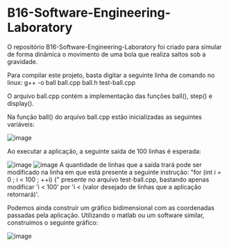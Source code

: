 # B16-Software-Engineering-Laboratory

O repositório B16-Software-Engineering-Laboratory foi criado para simular de forma dinâmica o movimento de uma bola que realiza saltos sob a gravidade.

Para compilar este projeto, basta digitar a seguinte linha de comando no linux: g++ -o ball	ball.cpp ball.h test-ball.cpp


O arquivo ball.cpp contém a implementação das funções ball(), step() e display().

Na função ball() do arquivo ball.cpp estão inicializadas as seguintes variáveis:

![image](https://cdn.pbrd.co/images/1u3KIeA8p.png)

Ao executar a aplicação, a seguinte saída de 100 linhas é esperada:

![image](https://cdn.pbrd.co/images/1t8Cg29u2.png)
![image](https://cdn.pbrd.co/images/1t9fQlrR8.png)
A quantidade de linhas que a saída trará pode ser modificado na linha em que está presente a seguinte instrução: "for (int i = 0 ; i < 100 ; ++i) {" presente no arquivo test-ball.cpp, bastando apenas modificar 'i < 100' por 'i < (valor desejado de linhas que a aplicação retornará)'.

Podemos ainda construir um gráfico bidimensional com as coordenadas passadas pela aplicação. Utilizando o matlab ou um software similar, construímos o seguinte gráfico:

![image](https://cdn.pbrd.co/images/1rGDJGUuj.png)






